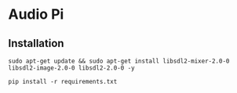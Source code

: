 # Audio Pi

## Installation

`sudo apt-get update && sudo apt-get install libsdl2-mixer-2.0-0 libsdl2-image-2.0-0 libsdl2-2.0-0 -y`

`pip install -r requirements.txt`
